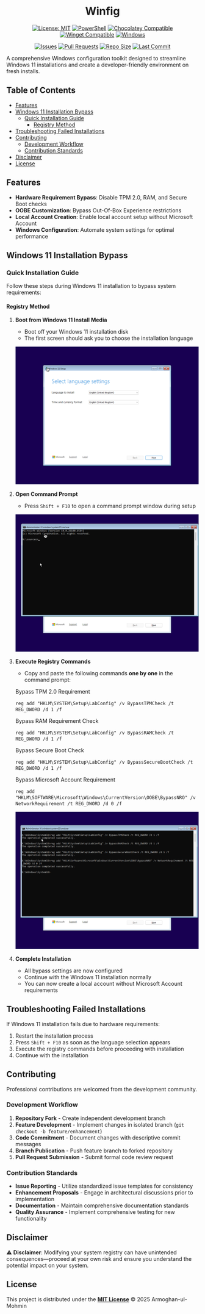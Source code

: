 <h1 align="center"> Winfig </h1>

<div align="center">

[![License: MIT](https://img.shields.io/badge/License-MIT-yellow.svg?style=for-the-badge)](https://opensource.org/licenses/MIT)
[![PowerShell](https://img.shields.io/badge/PowerShell-5.1+-blue.svg?style=for-the-badge)](https://github.com/PowerShell/PowerShell)
[![Chocolatey Compatible](https://img.shields.io/badge/Compatible%20with-Chocolatey-ff69b4.svg?style=for-the-badge)](https://chocolatey.org/)
[![Winget Compatible](https://img.shields.io/badge/Compatible%20with-Winget-228B22.svg?style=for-the-badge)](https://github.com/microsoft/winget-cli)
[![Windows](https://img.shields.io/badge/Windows-10%2B-0078d4.svg?style=for-the-badge)](https://www.microsoft.com/windows)

[![Issues](https://img.shields.io/github/issues/Armoghan-ul-Mohmin/Winfig.svg?style=flat-square)](https://github.com/Armoghan-ul-Mohmin/Winfig.git/issues)
[![Pull Requests](https://img.shields.io/github/issues-pr/Armoghan-ul-Mohmin/Winfig.svg?style=flat-square)](https://github.com/Armoghan-ul-Mohmin/Winfig.git/pulls)
[![Repo Size](https://img.shields.io/github/repo-size/Armoghan-ul-Mohmin/Winfig?style=flat-square)](https://github.com/Armoghan-ul-Mohmin/Winfig.git)
[![Last Commit](https://img.shields.io/github/last-commit/Armoghan-ul-Mohmin/Winfig?style=flat-square)](https://github.com/Armoghan-ul-Mohmin/Winfig.git/commits/main)

</div>

A comprehensive Windows configuration toolkit designed to streamline Windows 11 installations and create a developer-friendly environment on fresh installs.

## Table of Contents
- [Features](#features)
- [Windows 11 Installation Bypass](#windows-11-installation-bypass)
  - [Quick Installation Guide](#quick-installation-guide)
    - [Registry Method](#registry-method)
- [Troubleshooting Failed Installations](#troubleshooting-failed-installations)
- [Contributing](#contributing)
  - [Development Workflow](#development-workflow)
  - [Contribution Standards](#contribution-standards)
- [Disclaimer](#disclaimer)
- [License](#license)

## Features
- **Hardware Requirement Bypass**: Disable TPM 2.0, RAM, and Secure Boot checks
- **OOBE Customization**: Bypass Out-Of-Box Experience restrictions
- **Local Account Creation**: Enable local account setup without Microsoft Account
- **Windows Configuration**: Automate system settings for optimal performance

## Windows 11 Installation Bypass

### Quick Installation Guide

Follow these steps during Windows 11 installation to bypass system requirements:

#### Registry Method

1. **Boot from Windows 11 Install Media**
   - Boot off your Windows 11 installation disk
   - The first screen should ask you to choose the installation language

   ![Windows 11 Install Language](img/1.png)

2. **Open Command Prompt**
   - Press `Shift + F10` to open a command prompt window during setup

   ![Command Prompt](img/2.png)

3. **Execute Registry Commands**
   - Copy and paste the following commands **one by one** in the command prompt:

   Bypass TPM 2.0 Requirement
   ```batch
   reg add "HKLM\SYSTEM\Setup\LabConfig" /v BypassTPMCheck /t REG_DWORD /d 1 /f
   ```
   Bypass RAM Requirement Check
   ```batch
   reg add "HKLM\SYSTEM\Setup\LabConfig" /v BypassRAMCheck /t REG_DWORD /d 1 /f
    ```
   Bypass Secure Boot Check
   ```batch
   reg add "HKLM\SYSTEM\Setup\LabConfig" /v BypassSecureBootCheck /t REG_DWORD /d 1 /f
    ```
    Bypass Microsoft Account Requirement
    ```batch
   reg add "HKLM\SOFTWARE\Microsoft\Windows\CurrentVersion\OOBE\BypassNRO" /v NetworkRequirement /t REG_DWORD /d 0 /f
   ```

   ![Registry Commands](img/3.png)

4. **Complete Installation**
   - All bypass settings are now configured
   - Continue with the Windows 11 installation normally
   - You can now create a local account without Microsoft Account requirements

## Troubleshooting Failed Installations
If Windows 11 installation fails due to hardware requirements:
1. Restart the installation process
2. Press `Shift + F10` as soon as the language selection appears
3. Execute the registry commands before proceeding with installation
4. Continue with the installation

## Contributing

Professional contributions are welcomed from the development community.

### Development Workflow

1. **Repository Fork** - Create independent development branch
2. **Feature Development** - Implement changes in isolated branch (`git checkout -b feature/enhancement`)
3. **Code Commitment** - Document changes with descriptive commit messages
4. **Branch Publication** - Push feature branch to forked repository
5. **Pull Request Submission** - Submit formal code review request

### Contribution Standards

- **Issue Reporting** - Utilize standardized issue templates for consistency
- **Enhancement Proposals** - Engage in architectural discussions prior to implementation
- **Documentation** - Maintain comprehensive documentation standards
- **Quality Assurance** - Implement comprehensive testing for new functionality

## Disclaimer

⚠️ **Disclaimer**: Modifying your system registry can have unintended consequences—proceed at your own risk and ensure you understand the potential impact on your system.

## License

This project is distributed under the [**MIT License**](LICENSE) © 2025 Armoghan-ul-Mohmin
